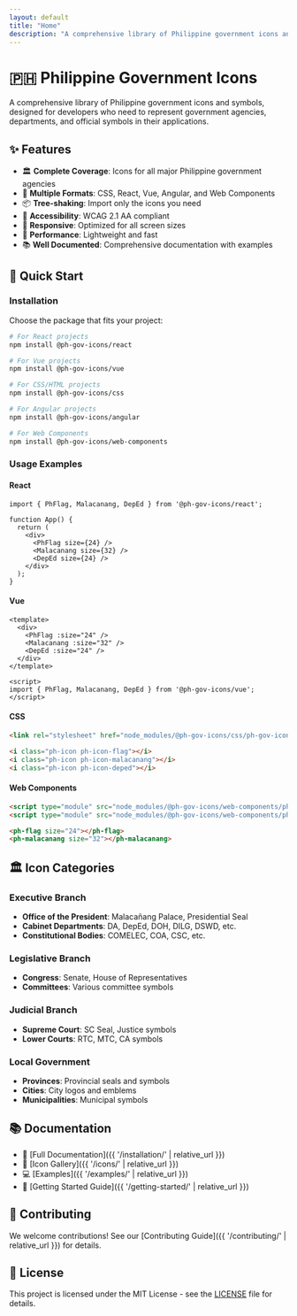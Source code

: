 ```yaml
---
layout: default
title: "Home"
description: "A comprehensive library of Philippine government icons and symbols for developers"
---
```


# 🇵🇭 Philippine Government Icons

A comprehensive library of Philippine government icons and symbols, designed for developers who need to represent government agencies, departments, and official symbols in their applications.

## ✨ Features

- 🏛️ **Complete Coverage**: Icons for all major Philippine government agencies
- 🎨 **Multiple Formats**: CSS, React, Vue, Angular, and Web Components
- 📦 **Tree-shaking**: Import only the icons you need
- 🎯 **Accessibility**: WCAG 2.1 AA compliant
- 📱 **Responsive**: Optimized for all screen sizes
- 🚀 **Performance**: Lightweight and fast
- 📚 **Well Documented**: Comprehensive documentation with examples

## 🚀 Quick Start

### Installation

Choose the package that fits your project:

```bash
# For React projects
npm install @ph-gov-icons/react

# For Vue projects
npm install @ph-gov-icons/vue

# For CSS/HTML projects
npm install @ph-gov-icons/css

# For Angular projects
npm install @ph-gov-icons/angular

# For Web Components
npm install @ph-gov-icons/web-components
```

### Usage Examples

#### React
```tsx
import { PhFlag, Malacanang, DepEd } from '@ph-gov-icons/react';

function App() {
  return (
    <div>
      <PhFlag size={24} />
      <Malacanang size={32} />
      <DepEd size={24} />
    </div>
  );
}
```

#### Vue
```vue
<template>
  <div>
    <PhFlag :size="24" />
    <Malacanang :size="32" />
    <DepEd :size="24" />
  </div>
</template>

<script>
import { PhFlag, Malacanang, DepEd } from '@ph-gov-icons/vue';
</script>
```

#### CSS
```html
<link rel="stylesheet" href="node_modules/@ph-gov-icons/css/ph-gov-icons.css">

<i class="ph-icon ph-icon-flag"></i>
<i class="ph-icon ph-icon-malacanang"></i>
<i class="ph-icon ph-icon-deped"></i>
```

#### Web Components
```html
<script type="module" src="node_modules/@ph-gov-icons/web-components/ph-flag.js"></script>
<script type="module" src="node_modules/@ph-gov-icons/web-components/ph-malacanang.js"></script>

<ph-flag size="24"></ph-flag>
<ph-malacanang size="32"></ph-malacanang>
```

## 🏛️ Icon Categories

### Executive Branch
- **Office of the President**: Malacañang Palace, Presidential Seal
- **Cabinet Departments**: DA, DepEd, DOH, DILG, DSWD, etc.
- **Constitutional Bodies**: COMELEC, COA, CSC, etc.

### Legislative Branch
- **Congress**: Senate, House of Representatives
- **Committees**: Various committee symbols

### Judicial Branch
- **Supreme Court**: SC Seal, Justice symbols
- **Lower Courts**: RTC, MTC, CA symbols

### Local Government
- **Provinces**: Provincial seals and symbols
- **Cities**: City logos and emblems
- **Municipalities**: Municipal symbols

## 📚 Documentation

- 📖 [Full Documentation]({{ '/installation/' | relative_url }})
- 🎨 [Icon Gallery]({{ '/icons/' | relative_url }})
- 💻 [Examples]({{ '/examples/' | relative_url }})
- 🚀 [Getting Started Guide]({{ '/getting-started/' | relative_url }})

## 🤝 Contributing

We welcome contributions! See our [Contributing Guide]({{ '/contributing/' | relative_url }}) for details.

## 📄 License

This project is licensed under the MIT License - see the [LICENSE](https://github.com/iyanski/better-gov-logos/blob/main/LICENSE) file for details.
